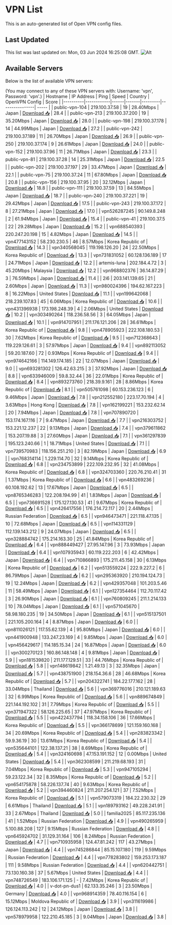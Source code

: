 # VPN List

This is an auto-generated list of Open VPN config files.

## Last Updated

This list was last updated on: Mon, 03 Jun 2024 16:25:08 GMT.
![Alt](https://repobeats.axiom.co/api/embed/186b98318ef1479477931607c1ad7d823f12451f.svg "Repobeats analytics image")

## Available Servers

Below is the list of available VPN servers:

(You may connect to any of these VPN servers with: Username: 'vpn', Password: 'vpn'.)
| Hostname | IP Address | Ping | Speed | Country | OpenVPN Config | Score |
|----------|------------|------|-------|---------|----------------| ----- |
| public-vpn-104 | 219.100.37.58 | 19 | 28.40Mbps | Japan | [Download 📥](./configs/server_0_JP.ovpn) | 28.4 |
| public-vpn-213 | 219.100.37.200 | 19 | 35.20Mbps | Japan | [Download 📥](./configs/server_1_JP.ovpn) | 28.0 |
| public-vpn-198 | 219.100.37.178 | 14 | 44.99Mbps | Japan | [Download 📥](./configs/server_2_JP.ovpn) | 27.2 |
| public-vpn-242 | 219.100.37.189 | 11 | 26.70Mbps | Japan | [Download 📥](./configs/server_3_JP.ovpn) | 26.9 |
| public-vpn-250 | 219.100.37.174 | 9 | 26.61Mbps | Japan | [Download 📥](./configs/server_4_JP.ovpn) | 24.0 |
| public-vpn-152 | 219.100.37.96 | 11 | 26.71Mbps | Japan | [Download 📥](./configs/server_5_JP.ovpn) | 23.3 |
| public-vpn-81 | 219.100.37.28 | 14 | 25.31Mbps | Japan | [Download 📥](./configs/server_6_JP.ovpn) | 22.5 |
| public-vpn-202 | 219.100.37.197 | 29 | 33.47Mbps | Japan | [Download 📥](./configs/server_7_JP.ovpn) | 22.1 |
| public-vpn-75 | 219.100.37.24 | 11 | 67.80Mbps | Japan | [Download 📥](./configs/server_8_JP.ovpn) | 20.8 |
| public-vpn-156 | 219.100.37.95 | 20 | 32.12Mbps | Japan | [Download 📥](./configs/server_9_JP.ovpn) | 18.8 |
| public-vpn-111 | 219.100.37.59 | 13 | 84.55Mbps | Japan | [Download 📥](./configs/server_10_JP.ovpn) | 18.7 |
| public-vpn-240 | 219.100.37.221 | 19 | 29.42Mbps | Japan | [Download 📥](./configs/server_11_JP.ovpn) | 17.5 |
| public-vpn-243 | 219.100.37.172 | 8 | 27.21Mbps | Japan | [Download 📥](./configs/server_12_JP.ovpn) | 17.0 |
| vpn526287245 | 90.149.8.248 | 2 | 61.94Mbps | Japan | [Download 📥](./configs/server_13_JP.ovpn) | 15.4 |
| public-vpn-41 | 219.100.37.5 | 22 | 29.28Mbps | Japan | [Download 📥](./configs/server_14_JP.ovpn) | 15.2 |
| vpn688540393 | 220.247.20.198 | 15 | 4.82Mbps | Japan | [Download 📥](./configs/server_15_JP.ovpn) | 14.5 |
| vpn477143152 | 58.230.230.5 | 46 | 8.57Mbps | Korea Republic of | [Download 📥](./configs/server_16_KR.ovpn) | 14.3 |
| vpn340568045 | 119.198.126.20 | 24 | 22.50Mbps | Korea Republic of | [Download 📥](./configs/server_17_KR.ovpn) | 13.3 |
| vpn731831052 | 60.128.136.189 | 17 | 24.71Mbps | Japan | [Download 📥](./configs/server_18_JP.ovpn) | 12.2 |
| artemis-luna | 202.184.4.72 | 3 | 45.20Mbps | Malaysia | [Download 📥](./configs/server_19_MY.ovpn) | 12.2 |
| vpn968802376 | 36.14.87.29 | 3 | 76.59Mbps | Japan | [Download 📥](./configs/server_20_JP.ovpn) | 11.4 |
| 2i6 | 203.141.139.65 | 21 | 2.60Mbps | Japan | [Download 📥](./configs/server_21_JP.ovpn) | 11.3 |
| vpn980024396 | 194.62.167.223 | 8 | 16.22Mbps | United States | [Download 📥](./configs/server_22_US.ovpn) | 11.1 |
| vpn199642068 | 218.239.107.83 | 45 | 6.06Mbps | Korea Republic of | [Download 📥](./configs/server_23_KR.ovpn) | 10.6 |
| vpn431396938 | 173.198.248.39 | 4 | 2.06Mbps | United States | [Download 📥](./configs/server_24_US.ovpn) | 10.2 |
| vpn303490264 | 118.236.58.56 | 3 | 64.05Mbps | Japan | [Download 📥](./configs/server_25_JP.ovpn) | 10.1 |
| vpn914707951 | 211.176.121.206 | 28 | 36.61Mbps | Korea Republic of | [Download 📥](./configs/server_26_KR.ovpn) | 9.8 |
| vpn478905923 | 222.108.180.53 | 30 | 7.62Mbps | Korea Republic of | [Download 📥](./configs/server_27_KR.ovpn) | 9.5 |
| vpn712368643 | 119.229.126.61 | 3 | 57.97Mbps | Japan | [Download 📥](./configs/server_28_JP.ovpn) | 9.4 |
| vpn892113052 | 59.20.187.60 | 72 | 0.93Mbps | Korea Republic of | [Download 📥](./configs/server_29_KR.ovpn) | 9.4 |
| vpn974642166 | 114.149.174.185 | 22 | 12.07Mbps | Japan | [Download 📥](./configs/server_30_JP.ovpn) | 9.0 |
| vpn693281302 | 126.42.63.215 | 3 | 37.92Mbps | Japan | [Download 📥](./configs/server_31_JP.ovpn) | 8.8 |
| vpn633946009 | 59.8.32.44 | 36 | 22.01Mbps | Korea Republic of | [Download 📥](./configs/server_32_KR.ovpn) | 8.4 |
| vpn893273760 | 218.39.9.161 | 28 | 8.86Mbps | Korea Republic of | [Download 📥](./configs/server_33_KR.ovpn) | 8.1 |
| vpn505761098 | 60.153.236.123 | 6 | 9.46Mbps | Japan | [Download 📥](./configs/server_34_JP.ovpn) | 7.8 |
| vpn212552180 | 223.17.70.194 | 4 | 3.63Mbps | Hong Kong | [Download 📥](./configs/server_35_HK.ovpn) | 7.8 |
| vpn162199221 | 153.232.62.14 | 20 | 7.94Mbps | Japan | [Download 📥](./configs/server_36_JP.ovpn) | 7.8 |
| vpn707890720 | 153.174.167.116 | 7 | 9.47Mbps | Japan | [Download 📥](./configs/server_37_JP.ovpn) | 7.7 |
| vpn216303752 | 153.221.12.237 | 22 | 9.13Mbps | Japan | [Download 📥](./configs/server_38_JP.ovpn) | 7.4 |
| vpn379611862 | 153.207.19.88 | 3 | 27.60Mbps | Japan | [Download 📥](./configs/server_39_JP.ovpn) | 7.1 |
| vpn361297839 | 195.123.240.66 | 1 | 18.71Mbps | United States | [Download 📥](./configs/server_40_US.ovpn) | 7.1 |
| vpn739570983 | 118.156.251.210 | 3 | 82.19Mbps | Japan | [Download 📥](./configs/server_41_JP.ovpn) | 6.9 |
| vpn768314114 | 1.229.114.70 | 32 | 9.14Mbps | Korea Republic of | [Download 📥](./configs/server_42_KR.ovpn) | 6.8 |
| vpn234753899 | 222.109.232.95 | 32 | 41.08Mbps | Korea Republic of | [Download 📥](./configs/server_43_KR.ovpn) | 6.8 |
| vpn324703360 | 220.76.210.41 | 31 | 1.37Mbps | Korea Republic of | [Download 📥](./configs/server_44_KR.ovpn) | 6.6 |
| vpn483269236 | 60.108.192.62 | 13 | 17.67Mbps | Japan | [Download 📥](./configs/server_45_JP.ovpn) | 6.5 |
| vpn8765346283 | 122.208.194.99 | 41 | 1.83Mbps | Japan | [Download 📥](./configs/server_46_JP.ovpn) | 6.5 |
| vpn736691528 | 175.127.130.53 | 41 | 9.67Mbps | Korea Republic of | [Download 📥](./configs/server_47_KR.ovpn) | 6.5 |
| vpn426417556 | 176.214.72.117 | 20 | 2.44Mbps | Russian Federation | [Download 📥](./configs/server_48_RU.ovpn) | 6.5 |
| vpn946473471 | 221.118.47.135 | 10 | 72.68Mbps | Japan | [Download 📥](./configs/server_49_JP.ovpn) | 6.5 |
| vpn114331129 | 112.139.143.212 | 9 | 24.07Mbps | Japan | [Download 📥](./configs/server_50_JP.ovpn) | 6.5 |
| vpn328884742 | 175.214.163.30 | 25 | 41.84Mbps | Korea Republic of | [Download 📥](./configs/server_51_KR.ovpn) | 6.4 |
| vpn888449427 | 27.95.147.96 | 3 | 73.93Mbps | Japan | [Download 📥](./configs/server_52_JP.ovpn) | 6.4 |
| vpn107935943 | 60.119.222.203 | 6 | 42.42Mbps | Japan | [Download 📥](./configs/server_53_JP.ovpn) | 6.4 |
| vpn710866893 | 175.211.45.158 | 30 | 6.13Mbps | Korea Republic of | [Download 📥](./configs/server_54_KR.ovpn) | 6.2 |
| vpn513559224 | 222.9.227.2 | 6 | 86.79Mbps | Japan | [Download 📥](./configs/server_55_JP.ovpn) | 6.2 |
| vpn295363920 | 210.194.124.73 | 19 | 12.24Mbps | Japan | [Download 📥](./configs/server_56_JP.ovpn) | 6.2 |
| vpn429357048 | 101.203.5.46 | 11 | 58.49Mbps | Japan | [Download 📥](./configs/server_57_JP.ovpn) | 6.1 |
| vpn127354464 | 112.70.117.42 | 3 | 26.90Mbps | Japan | [Download 📥](./configs/server_58_JP.ovpn) | 6.1 |
| vpn760809245 | 211.1.214.133 | 10 | 78.04Mbps | Japan | [Download 📥](./configs/server_59_JP.ovpn) | 6.1 |
| vpn571045670 | 58.98.180.235 | 19 | 34.50Mbps | Japan | [Download 📥](./configs/server_60_JP.ovpn) | 6.1 |
| vpn515137501 | 221.105.200.164 | 4 | 8.87Mbps | Japan | [Download 📥](./configs/server_61_JP.ovpn) | 6.0 |
| vpn811026121 | 117.55.62.139 | 4 | 95.80Mbps | Japan | [Download 📥](./configs/server_62_JP.ovpn) | 6.0 |
| vpn441900948 | 133.247.23.169 | 4 | 9.85Mbps | Japan | [Download 📥](./configs/server_63_JP.ovpn) | 6.0 |
| vpn456429617 | 114.185.15.34 | 24 | 16.87Mbps | Japan | [Download 📥](./configs/server_64_JP.ovpn) | 6.0 |
| vpn300270123 | 160.86.148.148 | 4 | 9.81Mbps | Japan | [Download 📥](./configs/server_65_JP.ovpn) | 5.9 |
| vpn181539820 | 211.177.129.51 | 33 | 44.76Mbps | Korea Republic of | [Download 📥](./configs/server_66_KR.ovpn) | 5.8 |
| vpn148619842 | 1.21.49.13 | 3 | 32.35Mbps | Japan | [Download 📥](./configs/server_67_JP.ovpn) | 5.7 |
| vpn438751900 | 218.154.36.6 | 28 | 46.68Mbps | Korea Republic of | [Download 📥](./configs/server_68_KR.ovpn) | 5.7 |
| vpn204322741 | 184.22.177.162 | 28 | 33.04Mbps | Thailand | [Download 📥](./configs/server_69_TH.ovpn) | 5.6 |
| vpn369776016 | 210.121.189.63 | 32 | 6.99Mbps | Korea Republic of | [Download 📥](./configs/server_70_KR.ovpn) | 5.6 |
| vpn889674849 | 221.144.192.102 | 31 | 7.79Mbps | Korea Republic of | [Download 📥](./configs/server_71_KR.ovpn) | 5.5 |
| vpn371947322 | 58.126.225.65 | 37 | 47.97Mbps | Korea Republic of | [Download 📥](./configs/server_72_KR.ovpn) | 5.5 |
| vpn422437794 | 118.34.158.106 | 36 | 17.66Mbps | Korea Republic of | [Download 📥](./configs/server_73_KR.ovpn) | 5.5 |
| vpn366178699 | 121.159.160.168 | 34 | 20.69Mbps | Korea Republic of | [Download 📥](./configs/server_74_KR.ovpn) | 5.4 |
| vpn283823342 | 59.9.36.19 | 30 | 13.61Mbps | Korea Republic of | [Download 📥](./configs/server_75_KR.ovpn) | 5.4 |
| vpn535644101 | 122.38.137.21 | 38 | 8.69Mbps | Korea Republic of | [Download 📥](./configs/server_76_KR.ovpn) | 5.4 |
| vpn324160698 | 47.153.191.152 | 12 | 0.00Mbps | United States | [Download 📥](./configs/server_77_US.ovpn) | 5.4 |
| vpn362308599 | 211.219.68.193 | 31 | 7.04Mbps | Korea Republic of | [Download 📥](./configs/server_78_KR.ovpn) | 5.3 |
| vpn947105294 | 59.23.122.34 | 32 | 8.35Mbps | Korea Republic of | [Download 📥](./configs/server_79_KR.ovpn) | 5.2 |
| vpn654175878 | 58.226.137.74 | 40 | 9.63Mbps | Korea Republic of | [Download 📥](./configs/server_80_KR.ovpn) | 5.2 |
| vpn394460824 | 211.207.254.121 | 37 | 7.52Mbps | Korea Republic of | [Download 📥](./configs/server_81_KR.ovpn) | 5.1 |
| vpn579073319 | 184.22.230.32 | 29 | 6.61Mbps | Thailand | [Download 📥](./configs/server_82_TH.ovpn) | 5.1 |
| vpn189793162 | 49.228.241.91 | 33 | 2.67Mbps | Thailand | [Download 📥](./configs/server_83_TH.ovpn) | 5.0 |
| familia2025 | 85.117.235.136 | 41 | 1.52Mbps | Russian Federation | [Download 📥](./configs/server_84_RU.ovpn) | 4.9 |
| vpn490265959 | 5.100.88.208 | 127 | 9.15Mbps | Russian Federation | [Download 📥](./configs/server_85_RU.ovpn) | 4.8 |
| vpn645924702 | 31.129.31.164 | 106 | 8.24Mbps | Russian Federation | [Download 📥](./configs/server_86_RU.ovpn) | 4.7 |
| vpn710935958 | 124.47.81.242 | 117 | 43.27Mbps | Japan | [Download 📥](./configs/server_87_JP.ovpn) | 4.4 |
| vpn745286844 | 85.15.107.180 | 119 | 9.59Mbps | Russian Federation | [Download 📥](./configs/server_88_RU.ovpn) | 4.4 |
| vpn778283802 | 159.253.173.187 | 111 | 9.58Mbps | Russian Federation | [Download 📥](./configs/server_89_RU.ovpn) | 4.4 |
| vpn620442751 | 73.130.160.38 | 37 | 5.67Mbps | United States | [Download 📥](./configs/server_90_US.ovpn) | 4.4 |
| vpn748726549 | 183.106.171.125 | - | 7.42Mbps | Korea Republic of | [Download 📥](./configs/server_91_KR.ovpn) | 4.0 |
| v-dot-pn-dus1 | 62.133.35.246 | 3 | 23.50Mbps | Germany | [Download 📥](./configs/server_92_DE.ovpn) | 4.0 |
| vpn968914359 | 78.40.116.154 | 6 | 15.12Mbps | Moldova Republic of | [Download 📥](./configs/server_93_MD.ovpn) | 3.9 |
| vpn311619986 | 126.124.113.242 | 12 | 24.12Mbps | Japan | [Download 📥](./configs/server_94_JP.ovpn) | 3.8 |
| vpn578979958 | 122.210.45.185 | 3 | 9.04Mbps | Japan | [Download 📥](./configs/server_95_JP.ovpn) | 3.8 |
